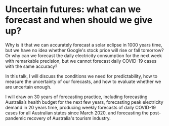 # Uncertain futures: what can we forecast and when should we give up?

Why is it that we can accurately forecast a solar eclipse in 1000 years time, but we have no idea whether Google's stock price will rise or fall tomorrow? Or why can we forecast the daily electricity consumption for the next week with remarkable precision, but we cannot forecast daily COVID-19 cases with the same accuracy?

In this talk, I will discuss the conditions we need for predictability, how to measure the uncertainty of our forecasts, and how to evaluate whether we are uncertain enough.

I will draw on 30 years of forecasting practice, including forecasting Australia’s health budget for the next few years, forecasting peak electricity demand in 20 years time, producing weekly forecasts of daily COVID-19 cases for all Australian states since March 2020, and forecasting the post-pandemic recovery of Australia's tourism industry.
